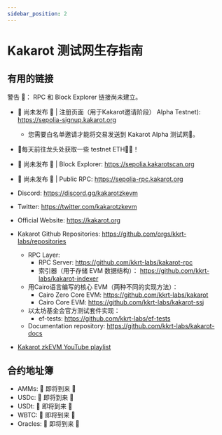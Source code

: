 ```yaml
---
sidebar_position: 2
---
```


# Kakarot 测试网生存指南

## 有用的链接

警告 🚧： RPC 和 Block Explorer 链接尚未建立。

- 🚧 尚未发布 🚧 | 注册页面（用于Kakarot邀请阶段）
  Alpha Testnet): https://sepolia-signup.kakarot.org
  - 您需要白名单邀请才能将交易发送到 Kakarot Alpha 测试网📩。
- 🚧每天前往龙头处获取一些 testnet ETH🚰💧！
- 🚧 尚未发布 🚧 | Block Explorer: https://sepolia.kakarotscan.org
- 🚧 尚未发布 🚧 | Public RPC: https://sepolia-rpc.kakarot.org
- Discord: https://discord.gg/kakarotzkevm
- Twitter: https://twitter.com/kakarotzkevm
- Official Website: https://kakarot.org
- Kakarot Github Repositories: https://github.com/orgs/kkrt-labs/repositories

  - RPC Layer:
    - RPC Server: https://github.com/kkrt-labs/kakarot-rpc
    - 索引器（用于存储 EVM 数据结构）：
      https://github.com/kkrt-labs/kakarot-indexer
  - 用Cairo语言编写的核心 EVM（两种不同的实现方法）：
    - Cairo Zero Core EVM: https://github.com/kkrt-labs/kakarot
    - Cairo Core EVM: https://github.com/kkrt-labs/kakarot-ssj
  - 以太坊基金会官方测试套件实现：
    - ef-tests: https://github.com/kkrt-labs/ef-tests
  - Documentation repository: https://github.com/kkrt-labs/kakarot-docs

- [Kakarot zkEVM YouTube playlist](https://www.youtube.com/watch?v=5BndqgugKOU&list=PLF3T1714MyKDwjjA8oHizXAdLNx62ka5U)

## 合约地址簿

- AMMs: 🚧 即将到来 🚧
- USDc: 🚧 即将到来 🚧
- USDt: 🚧 即将到来 🚧
- WBTC: 🚧 即将到来 🚧
- Oracles: 🚧 即将到来 🚧
